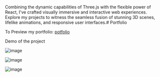 Combining the dynamic capabilities of Three.js with the flexible power of React, I've crafted visually immersive and interactive web experiences. Explore my projects to witness the seamless fusion of stunning 3D scenes, lifelike animations, and responsive user interfaces.# Portfolio

To Preview my portfolio:
[potfolio](https://vermillion-manatee-ab0681.netlify.app/)

Demo of the project  


![image](https://github.com/harrishmarro/Portfolio/assets/74762783/5f1b8fb2-2353-44be-9270-d6c82a490c6e)


![image](https://github.com/harrishmarro/Portfolio/assets/74762783/ab134d52-9cd7-4ab7-919e-6a570f7f83d9)


![image](https://github.com/harrishmarro/Portfolio/assets/74762783/e4799bf2-9816-4e9f-a1c3-3f9ffcb6b2ae)

